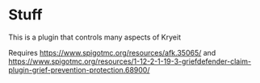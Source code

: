 # Stuff
This is a plugin that controls many aspects of Kryeit

Requires https://www.spigotmc.org/resources/afk.35065/ and https://www.spigotmc.org/resources/1-12-2-1-19-3-griefdefender-claim-plugin-grief-prevention-protection.68900/
